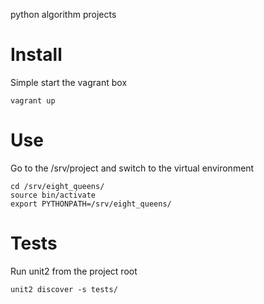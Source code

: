 python algorithm projects

Install
=======

Simple start the vagrant box

    vagrant up


Use
===

Go to the /srv/project and switch to the virtual environment

    cd /srv/eight_queens/
    source bin/activate
    export PYTHONPATH=/srv/eight_queens/

Tests
=====

Run unit2 from the project root

    unit2 discover -s tests/